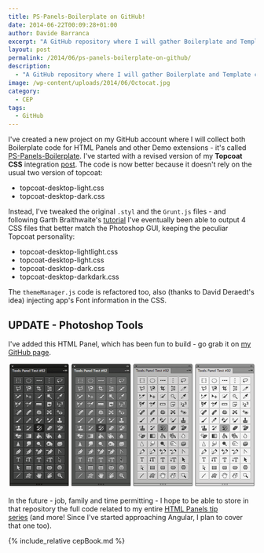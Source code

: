 ```yaml
---
title: PS-Panels-Boilerplate on GitHub!
date: 2014-06-22T00:09:28+01:00
author: Davide Barranca
excerpt: "A GitHub repository where I will gather Boilerplate and Template code for Adobe Photoshop CEP Panels."
layout: post
permalink: /2014/06/ps-panels-boilerplate-on-github/
description:
  - "A GitHub repository where I will gather Boilerplate and Template code for Adobe Photoshop CEP Panels."
image: /wp-content/uploads/2014/06/Octocat.jpg
category:
  - CEP
tags:
  - GitHub
---
```


I've created a new project on my GitHub account where I will collect both Boilerplate code for HTML Panels and other Demo extensions - it's called [PS-Panels-Boilerplate](https://github.com/undavide/PS-Panels-Boilerplate "PS-Panels-Boilerplate"). I've started with a revised version of my **Topcoat CSS** integration [post](/2014/02/html-panels-tips-6-integrating-topcoat-css/ "HTML Panels Tips: #6 integrating Topcoat CSS"). The code is now better because it doesn't rely on the usual two version of topcoat:

*   topcoat-desktop-light.css
*   topcoat-desktop-dark.css

Instead, I've tweaked the original `.styl` and the `Grunt.js` files - and following Garth Braithwaite's [tutorial](http://topcoat.io/posts/color-me-topcoat/) I've eventually been able to output 4 CSS files that better match the Photoshop GUI, keeping the peculiar Topcoat personality:

*   topcoat-desktop-lightlight.css
*   topcoat-desktop-light.css
*   topcoat-desktop-dark.css
*   topcoat-desktop-darkdark.css

The `themeManager.js` code is refactored too, also (thanks to David Deraedt's idea) injecting app's Font information in the CSS.

## UPDATE - Photoshop Tools

I've added this HTML Panel, which has been fun to build - go grab it on [my GitHub page](https://github.com/undavide/PS-Panels-Boilerplate/blob/master/src/com.undavide.tools2/README.md "Photoshop Tools HTML Panel").

[![Photoshop Tools Panel](/wp-content/uploads/2014/06/screenshot.png)](https://github.com/undavide/PS-Panels-Boilerplate/blob/master/src/com.undavide.tools2/README.md)

In the future - job, family and time permitting - I hope to be able to store in that repository the full code related to my entire [HTML Panels tip series](/category/code/html-panels/ "HTML Panels Tips series") (and more! Since I've started approaching Angular, I plan to cover that one too).

{% include_relative cepBook.md %}
